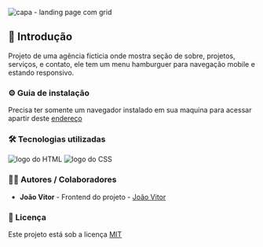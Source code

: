 ![capa - landing page com grid](https://github.com/JoaoVitor2004/landing-page-com-grid-agencia-xyz/assets/143558833/c05574b0-cf98-45e2-a0b5-9acae0bd3df2)

## 🎯 Introdução

Projeto de uma agência ficticia onde mostra seção de sobre, projetos, serviços, e contato, ele tem um menu hamburguer para navegação mobile e estando responsivo.

### ⚙ Guia de instalação

Precisa ter somente um navegador instalado em sua maquina para acessar apartir deste [endereço](https://JoaoVitor2004.github.io/landing-page-com-grid-agencia-xyz)

### 🛠 Tecnologias utilizadas

<div>
  <img src="https://img.shields.io/badge/HTML5-E34F26?style=for-the-badge&logo=html5&logoColor=white" alt="logo do HTML">
  <img src="https://img.shields.io/badge/CSS3-1572B6?style=for-the-badge&logo=css3&logoColor=white" alt="logo do CSS">
</div>

### 👨‍💻 Autores / Colaboradores

- **João Vitor** - Frontend do projeto - [João Vitor](https://www.linkedin.com/in/Joaovitorsouzaa)

### 📃 Licença

Este projeto está sob a licença [MIT]()
